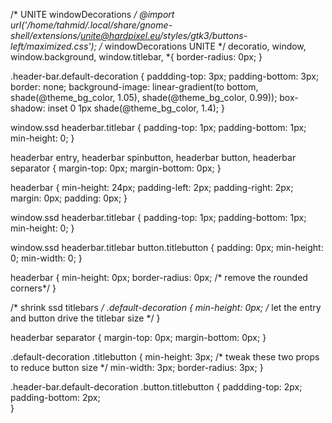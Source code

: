 /* UNITE windowDecorations */
@import url('/home/tahmid/.local/share/gnome-shell/extensions/unite@hardpixel.eu/styles/gtk3/buttons-left/maximized.css');
/* windowDecorations UNITE */
decoratio, window, window.background, window.titlebar, *{
	border-radius: 0px;
}

.header-bar.default-decoration {
	paddding-top: 3px;
	padding-bottom: 3px;
	border: none;
	background-image: linear-gradient(to bottom, 
			  shade(@theme_bg_color, 1.05), 
			  shade(@theme_bg_color, 0.99));
	box-shadow: inset 0 1px shade(@theme_bg_color, 1.4);
}

window.ssd headerbar.titlebar {
     padding-top: 1px;
     padding-bottom: 1px;
     min-height: 0;
}

headerbar entry,
headerbar spinbutton,
headerbar button,
headerbar separator {
		margin-top: 0px;
		margin-bottom: 0px;
}

headerbar {
	min-height: 24px;
	padding-left: 2px;
	padding-right: 2px;
	margin: 0px;
	padding: 0px;
}

window.ssd headerbar.titlebar {
     padding-top: 1px;
     padding-bottom: 1px;
     min-height: 0;
}

window.ssd headerbar.titlebar button.titlebutton {
     padding: 0px;
     min-height: 0;
     min-width: 0;
 }
 
 headerbar {
    min-height: 0px;
    border-radius: 0px;  /* remove the rounded corners*/
}

/* shrink ssd titlebars */
.default-decoration {
    min-height: 0px; /* let the entry and button drive the titlebar size */
}

headerbar separator {
    margin-top: 0px;
    margin-bottom: 0px;
}

.default-decoration .titlebutton {
    min-height: 3px; /* tweak these two props to reduce button size */
    min-width: 3px;
    border-radius: 3px;
}

.header-bar.default-decoration .button.titlebutton {
	paddding-top: 2px;
	padding-bottom: 2px;	
}
